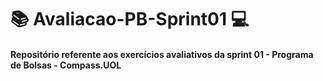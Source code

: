 # :books: Avaliacao-PB-Sprint01 :computer:
#### Repositório referente aos exercícios avaliativos da sprint 01 - Programa de Bolsas - Compass.UOL
